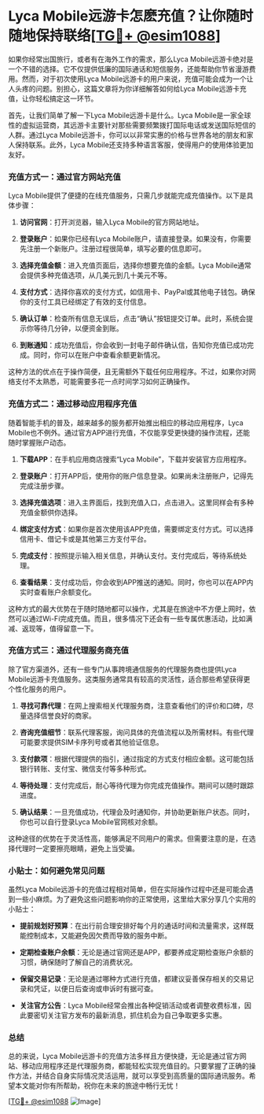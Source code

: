 # Lyca Mobile远游卡怎麽充值？让你随时随地保持联络[[TG💪+ @esim1088](https://t.me/s/esim1088)]

如果你经常出国旅行，或者有在海外工作的需求，那么Lyca Mobile远游卡绝对是一个不错的选择。它不仅提供低廉的国际通话和短信服务，还能帮助你节省漫游费用。然而，对于初次使用Lyca Mobile远游卡的用户来说，充值可能会成为一个让人头疼的问题。别担心，这篇文章将为你详细解答如何给Lyca Mobile远游卡充值，让你轻松搞定这一环节。

首先，让我们简单了解一下Lyca Mobile远游卡是什么。Lyca Mobile是一家全球性的虚拟运营商，其远游卡主要针对那些需要频繁拨打国际电话或发送国际短信的人群。通过Lyca Mobile远游卡，你可以以非常实惠的价格与世界各地的朋友和家人保持联系。此外，Lyca Mobile还支持多种语言客服，使得用户的使用体验更加友好。

### 充值方式一：通过官方网站充值

Lyca Mobile提供了便捷的在线充值服务，只需几步就能完成充值操作。以下是具体步骤：

1. **访问官网**：打开浏览器，输入Lyca Mobile的官方网站地址。
   
2. **登录账户**：如果你已经有Lyca Mobile账户，请直接登录。如果没有，你需要先注册一个新账户。注册过程很简单，填写必要的信息即可。

3. **选择充值金额**：进入充值页面后，选择你想要充值的金额。Lyca Mobile通常会提供多种充值选项，从几美元到几十美元不等。

4. **支付方式**：选择你喜欢的支付方式，如信用卡、PayPal或其他电子钱包。确保你的支付工具已经绑定了有效的支付信息。

5. **确认订单**：检查所有信息无误后，点击“确认”按钮提交订单。此时，系统会提示你等待几分钟，以便资金到账。

6. **到账通知**：成功充值后，你会收到一封电子邮件确认信，告知你充值已成功完成。同时，你可以在账户中查看余额更新情况。

这种方法的优点在于操作简便，且无需额外下载任何应用程序。不过，如果你对网络支付不太熟悉，可能需要多花一点时间学习如何正确操作。

### 充值方式二：通过移动应用程序充值

随着智能手机的普及，越来越多的服务都开始推出相应的移动应用程序，Lyca Mobile也不例外。通过官方APP进行充值，不仅能享受更快捷的操作流程，还能随时掌握账户动态。

1. **下载APP**：在手机应用商店搜索“Lyca Mobile”，下载并安装官方应用程序。

2. **登录账户**：打开APP后，使用你的账户信息登录。如果尚未注册账户，记得先完成注册步骤。

3. **选择充值选项**：进入主界面后，找到充值入口，点击进入。这里同样会有多种充值金额供你选择。

4. **绑定支付方式**：如果你是首次使用该APP充值，需要绑定支付方式。可以选择信用卡、借记卡或是其他第三方支付平台。

5. **完成支付**：按照提示输入相关信息，并确认支付。支付完成后，等待系统处理。

6. **查看结果**：支付成功后，你会收到APP推送的通知。同时，你也可以在APP内实时查看账户余额变化。

这种方式的最大优势在于随时随地都可以操作，尤其是在旅途中不方便上网时，依然可以通过Wi-Fi完成充值。而且，很多情况下还会有一些专属优惠活动，比如满减、返现等，值得留意一下。

### 充值方式三：通过代理服务商充值

除了官方渠道外，还有一些专门从事跨境通信服务的代理服务商也提供Lyca Mobile远游卡充值服务。这类服务通常具有较高的灵活性，适合那些希望获得更个性化服务的用户。

1. **寻找可靠代理**：在网上搜索相关代理服务商，注意查看他们的评价和口碑，尽量选择信誉良好的商家。

2. **咨询充值细节**：联系代理客服，询问具体的充值流程以及所需材料。有些代理可能要求提供SIM卡序列号或者其他验证信息。

3. **支付款项**：根据代理提供的指引，通过指定的方式支付相应金额。这可能包括银行转账、支付宝、微信支付等多种形式。

4. **等待处理**：支付完成后，耐心等待代理为你完成充值操作。期间可以随时跟踪进度。

5. **确认结果**：一旦充值成功，代理会及时通知你，并协助更新账户状态。同时，你也可以自行登录Lyca Mobile官网核对余额。

这种途径的优势在于灵活性高，能够满足不同用户的需求。但需要注意的是，在选择代理时一定要擦亮眼睛，避免上当受骗。

### 小贴士：如何避免常见问题

虽然Lyca Mobile远游卡的充值过程相对简单，但在实际操作过程中还是可能会遇到一些小麻烦。为了避免这些问题影响你的正常使用，这里给大家分享几个实用的小贴士：

- **提前规划好预算**：在出行前合理安排好每个月的通话时间和流量需求，这样既能控制成本，又能避免因欠费而导致的服务中断。
  
- **定期检查账户余额**：无论是通过官网还是APP，都要养成定期检查账户余额的习惯，确保随时了解自己的消费状况。

- **保留交易记录**：无论是通过哪种方式进行充值，都建议妥善保存相关的交易记录和凭证，以便日后查询或申诉时有据可查。

- **关注官方公告**：Lyca Mobile经常会推出各种促销活动或者调整收费标准，因此要密切关注官方发布的最新消息，抓住机会为自己争取更多实惠。

### 总结

总的来说，Lyca Mobile远游卡的充值方法多样且方便快捷，无论是通过官方网站、移动应用程序还是代理服务商，都能轻松实现充值目的。只要掌握了正确的操作方法，并结合自身实际情况灵活运用，就可以享受到高质量的国际通讯服务。希望本文能对你有所帮助，祝你在未来的旅途中畅行无忧！

[[TG💪+ @esim1088](https://t.me/s/esim1088) ![Image](https://i.postimg.cc/4NQfJmqS/Snipaste-2025-05-13-00-14-12.png)]